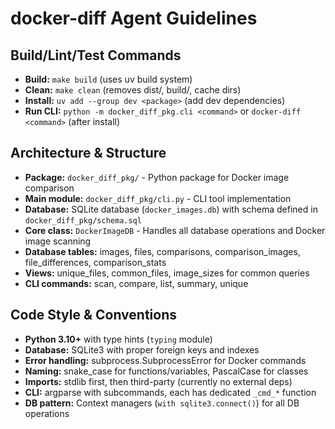 # docker-diff Agent Guidelines

## Build/Lint/Test Commands
- **Build:** `make build` (uses uv build system)
- **Clean:** `make clean` (removes dist/, build/, cache dirs)
- **Install:** `uv add --group dev <package>` (add dev dependencies)
- **Run CLI:** `python -m docker_diff_pkg.cli <command>` or `docker-diff <command>` (after install)

## Architecture & Structure
- **Package:** `docker_diff_pkg/` - Python package for Docker image comparison
- **Main module:** `docker_diff_pkg/cli.py` - CLI tool implementation
- **Database:** SQLite database (`docker_images.db`) with schema defined in `docker_diff_pkg/schema.sql`
- **Core class:** `DockerImageDB` - Handles all database operations and Docker image scanning
- **Database tables:** images, files, comparisons, comparison_images, file_differences, comparison_stats
- **Views:** unique_files, common_files, image_sizes for common queries
- **CLI commands:** scan, compare, list, summary, unique

## Code Style & Conventions
- **Python 3.10+** with type hints (`typing` module)
- **Database:** SQLite3 with proper foreign keys and indexes
- **Error handling:** subprocess.SubprocessError for Docker commands
- **Naming:** snake_case for functions/variables, PascalCase for classes
- **Imports:** stdlib first, then third-party (currently no external deps)
- **CLI:** argparse with subcommands, each has dedicated `_cmd_*` function
- **DB pattern:** Context managers (`with sqlite3.connect()`) for all DB operations
